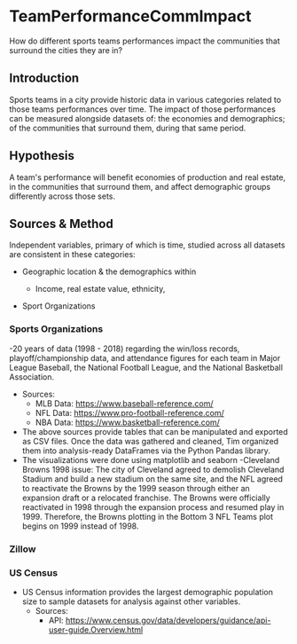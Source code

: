# TeamPerformanceCommImpact

How do different sports teams performances impact the communities that surround the cities they are in?


## Introduction

Sports teams in a city provide historic data in various categories related to those teams performances over time. The impact of those performances can be measured alongside datasets of: the economies and demographics; of the communities that surround them, during that same period. 

## Hypothesis

A team's performance will benefit economies of production and real estate, in the communities that surround them, and affect demographic groups differently across those sets. 

## Sources & Method

Independent variables, primary of which is time, studied across all datasets are consistent in these categories:
- Geographic location & the demographics within
  - Income, real estate value, ethnicity, 
  
- Sport Organizations

    
### Sports Organizations
-20 years of data (1998 - 2018) regarding the win/loss records, playoff/championship data, and attendance figures for each team in Major League Baseball, the National Football League, and the National Basketball Association. 
  - Sources: 
    - MLB Data: https://www.baseball-reference.com/
    - NFL Data: https://www.pro-football-reference.com/
    - NBA Data: https://www.basketball-reference.com/
 - The above sources provide tables that can be manipulated and exported as CSV files. Once the data was gathered and cleaned, Tim organized them into analysis-ready DataFrames via the Python Pandas library.
 - The visualizations were done using matplotlib and seaborn
 -Cleveland Browns 1998 issue: The city of Cleveland agreed to demolish Cleveland Stadium and build a new stadium on the same site, and the NFL agreed to reactivate the Browns by the 1999 season through either an expansion draft or a relocated franchise. The Browns were officially reactivated in 1998 through the expansion process and resumed play in 1999. Therefore, the Browns plotting in the Bottom 3 NFL Teams plot begins on 1999 instead of 1998. 
 
### Zillow

### US Census
- US Census information provides the largest demographic population size to sample datasets for analysis against other variables. 
  - Sources:
    - API: https://www.census.gov/data/developers/guidance/api-user-guide.Overview.html
   
  
